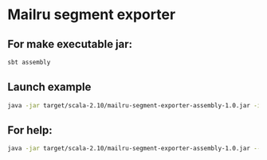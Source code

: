 # Mailru segment exporter


## For make executable jar:
```bash
sbt assembly
```

## Launch example
```bash
java -jar target/scala-2.10/mailru-segment-exporter-assembly-1.0.jar -i /tmp/gz -p dl -u -c someclient -s somesecret
```

## For help:
```bash
java -jar target/scala-2.10/mailru-segment-exporter-assembly-1.0.jar --help
```